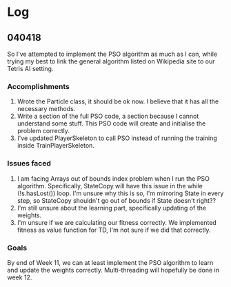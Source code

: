 # Log

## 040418

So I've attempted to implement the PSO algorithm as much as I can, 
while trying my best to link the general algorithm listed on Wikipedia site to our Tetris AI setting.

### Accomplishments
1. Wrote the Particle class, it should be ok now. I believe that it has all the necessary methods.
2. Write a section of the full PSO code, a section because I cannot understand some stuff. This PSO code will create and initialise the 
problem correctly.
3. I've updated PlayerSkeleton to call PSO instead of running the training inside TrainPlayerSkeleton.

### Issues faced
1. I am facing Arrays out of bounds index problem when I run the PSO algorithm. Specifically, StateCopy will have this issue
in the while (!s.hasLost()) loop. I'm unsure why this is so, I'm mirroring State in every step, so 
StateCopy shouldn't go out of bounds if State doesn't right??
2. I'm still unsure about the learning part, specifically updating of the weights. 
3. I'm unsure if we are calculating our fitness
correctly. We implemented fitness as value function for TD, I'm not sure if we did that correctly.

### Goals
By end of Week 11, we can at least implement the PSO algorithm to learn and update the weights correctly. Multi-threading will hopefully be done in week 12.